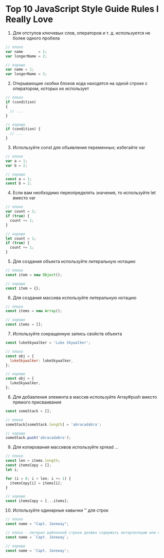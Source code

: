 # Top 10 JavaScript Style Guide Rules I Really Love

1.  Для отступов ключевых слов, операторов и т. д. используется не более одного пробела 

``` js
// плохо
var name       = 1;
var longerName = 2;

// хорошо
var name = 1;
var longerName = 2;
```

2. Открывающие скобки блоков кода находятся на одной строке с оператором, которых их использует

``` js
// плохо
if (condition)
{
  // ...
}

// хорошо
if (condition) {
  // ...
}
```

3. Используйте const для объявления переменных; избегайте var

``` js
// плохо
var a = 1;
var b = 2;

// хорошо
const a = 1;
const b = 2;
```

4. Если вам необходимо переопределять значения, то используйте let вместо var

``` js
// плохо
var count = 1;
if (true) {
  count += 1;
}

// хорошо
let count = 1;
if (true) {
  count += 1;
}
```

5. Для создания объекта используйте литеральную нотацию

``` js
// плохо
const item = new Object();

// хорошо
const item = {};
```

6. Для создания массива используйте литеральную нотацию

``` js
// плохо
const items = new Array();

// хорошо
const items = [];
```

7. Используйте сокращенную запись свойств объекта

``` js
const lukeSkywalker = 'Luke Skywalker';

// плохо
const obj = {
  lukeSkywalker: lukeSkywalker,
};

// хорошо
const obj = {
  lukeSkywalker,
};
```

8. Для добавления элемента в массив используйте Array#push вместо прямого присваивания

``` js
const someStack = [];

// плохо
someStack[someStack.length] = 'abracadabra';

// хорошо
someStack.push('abracadabra');
```

9. Для копирования массивов используйте spread ...

``` js
// плохо
const len = items.length;
const itemsCopy = [];
let i;

for (i = 0; i < len; i += 1) {
  itemsCopy[i] = items[i];
}

// хорошо
const itemsCopy = [...items];
```

10. Используйте одинарные кавычки '' для строк

``` js
// плохо
const name = "Capt. Janeway";

// плохо - литерал шаблонной строки должен содержать интерполяцию или переводы строк
const name = `Capt. Janeway`;

// хорошо
const name = 'Capt. Janeway';
```